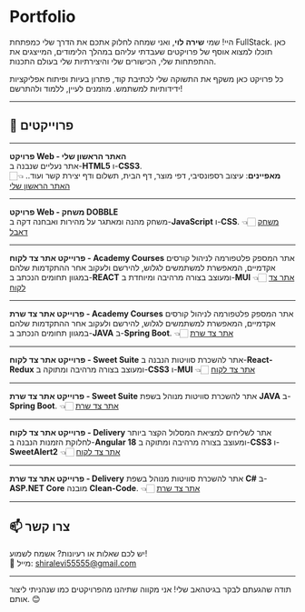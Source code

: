 # Portfolio
היי! שמי **שירה לוי**, ואני שמחה לחלוק אתכם את הדרך שלי כמפתחת FullStack. כאן תוכלו למצוא אוסף של פרויקטים שעבדתי עליהם במהלך הלימודים, המייצגים את ההתפתחות שלי, הכישורים שלי והיצירתיות שלי בעולם התכנות.

כל פרויקט כאן משקף את התשוקה שלי לכתיבת קוד, פתרון בעיות ופיתוח אפליקציות ידידותיות למשתמש. מוזמנים לעיין, ללמוד ולהתרשם!

---

## 📂 פרוייקטים 

---
 **פרויקט Web - האתר הראשון שלי**  
   אתר נעליים שנבנה ב-**HTML5** ו-**CSS3**.  
   **מאפיינים**: עיצוב רספונסיבי, דפי מוצר, דף הבית, תשלום ודף יצירת קשר ועוד.. 
👈🏻 [האתר הראשון שלי](https://github.com/shiraLevi123/Shoes-website)

---
 **פרויקט Web - משחק DOBBLE**  
  משחק מהנה ומאתגר על מהירות ואבחנה דקה ב-**JavaScript** ו-**CSS**.
👈🏻 [משחק דאבל](https://github.com/shiraLevi123/Double-game)


---

**פרוייקט אתר צד לקוח - Academy Courses**
  אתר המספק פלטפורמה לניהול קורסים אקדמיים, המאפשרת למשתמשים לגלוש, להירשם ולעקוב אחר ההתקדמות שלהם במגוון תחומים הנכתב ב-**REACT** ומעוצב בצורה מרהיבה ומיוחדת ב-**MUI**
👈🏻 [אתר צד לקוח](https://github.com/shiraLevi123/Project-Courses-and-Categories-REACT)

---
**פרוייקט אתר צד שרת - Academy Courses**
  אתר המספק פלטפורמה לניהול קורסים אקדמיים, המאפשרת למשתמשים לגלוש, להירשם ולעקוב אחר ההתקדמות שלהם במגוון תחומים הנכתב ב-**JAVA** ב-**Spring Boot**. 
👈🏻 [אתר צד שרת](https://github.com/shiraLevi123/Project-Courses-and-Categories-JAVA)

---
**פרוייקט אתר צד לקוח - Sweet Suite**
  אתר להשכרת סוויטות הנבנה ב-**React-Redux** ומעוצב בצורה מרהיבה ומתוקה ב-**CSS3** ו-**MUI**
👈🏻 [אתר צד לקוח](https://github.com/shiraLevi123/Project-Sweet-Suite-React-Redux)

---
**פרוייקט אתר צד שרת - Sweet Suite**
  אתר להשכרת סוויטות מנוהל בשפת **JAVA** ב-**Spring Boot**.
👈🏻 [אתר צד שרת](https://github.com/shiraLevi123/Project-Sweet-Suite-JAVA)

---
**פרוייקט אתר צד לקוח -  Delivery**
  אתר לשליחים למציאת המסלול הקצר ביותר לחלוקת הזמנות הנבנה ב-**Angular 18** ומעוצב בצורה מרהיבה ומתוקה ב-**CSS3** ו-**SweetAlert2**
👈🏻 [אתר צד לקוח](https://github.com/shiraLevi123/Project-Delivery---Angular/blob/main/README.md)

---
**פרוייקט אתר צד שרת - Delivery**
  אתר להשכרת סוויטות מנוהל בשפת **C#** ב-**ASP.NET Core** מובנה **Clean-Code**.
👈🏻 [אתר צד שרת](https://github.com/shiraLevi123/Project-Delivery-C-/blob/main/README.md)

---
## 📫 צרו קשר
יש לכם שאלות או רעיונות? אשמח לשמוע!  
📧 מייל: shiralevi55555@gmail.com  

---

תודה שהגעתם לבקר בגיטהאב שלי! אני מקווה שתיהנו מהפרויקטים כמו שנהניתי ליצור אותם. 😊
